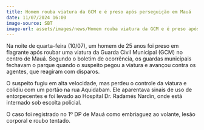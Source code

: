 ```yaml
---
title: Homem rouba viatura da GCM e é preso após perseguição em Mauá
date: 11/07/2024 16:00
image-source: SBT
image-url: assets/images/news/Homem rouba viatura da GCM e é preso após perseguição em Mauá.jpeg
---
```


Na noite de quarta-feira (10/07), um homem de 25 anos foi preso em flagrante após roubar uma viatura da Guarda Civil Municipal (GCM) no centro de Mauá. Segundo o boletim de ocorrência, os guardas municipais fechavam o parque quando o suspeito pegou a viatura e avançou contra os agentes, que reagiram com disparos.

O suspeito fugiu em alta velocidade, mas perdeu o controle da viatura e colidiu com um portão na rua Aquidabam. Ele aparentava sinais de uso de entorpecentes e foi levado ao Hospital Dr. Radamés Nardin, onde está internado sob escolta policial.

O caso foi registrado no 1º DP de Mauá como embriaguez ao volante, lesão corporal e roubo tentado.